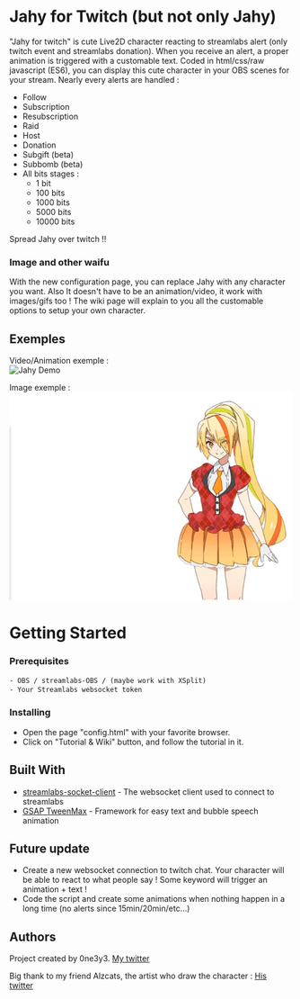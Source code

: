 # Jahy for Twitch (but not only Jahy)

"Jahy for twitch" is cute Live2D character reacting to streamlabs alert (only twitch event and streamlabs donation). When you receive an alert, a proper animation is triggered with a customable text.
Coded in html/css/raw javascript (ES6), you can display this cute character in your OBS scenes for your stream.
Nearly every alerts are handled :
- Follow
- Subscription
- Resubscription
- Raid
- Host
- Donation
- Subgift (beta)
- Subbomb (beta)
- All bits stages :
  * 1 bit
  * 100 bits
  * 1000 bits
  * 5000 bits
  * 10000 bits

Spread Jahy over twitch !!

### Image and other waifu

With the new configuration page, you can replace Jahy with any character you want. Also It doesn't have to be an animation/video, it work with images/gifs too !
The wiki page will explain to you all the customable options to setup your own character.

## Exemples

Video/Animation exemple :  
![Jahy Demo](demo/jahy-demo.gif)

Image exemple :  
![Saki Demo](demo/saki-demo.gif)

# Getting Started

### Prerequisites

```
- OBS / streamlabs-OBS / (maybe work with XSplit)
- Your Streamlabs websocket token
```

### Installing

* Open the page "config.html" with your favorite browser.
* Click on "Tutorial & Wiki" button, and follow the tutorial in it.

## Built With

* [streamlabs-socket-client](https://github.com/tehkhop/streamlabs-socket-client) - The websocket client used to connect to streamlabs
* [GSAP TweenMax](https://greensock.com/gsap) - Framework for easy text and bubble speech animation

## Future update

* Create a new websocket connection to twitch chat. Your character will be able to react to what people say ! Some keyword will trigger an animation + text !
* Code the script and create some animations when nothing happen in a long time (no alerts since 15min/20min/etc...)

## Authors

Project created by 0ne3y3.
[My twitter](https://twitter.com/OneEYE_Lucas)

Big thank to my friend Alzcats, the artist who draw the character :
[His twitter](https://twitter.com/alzcats)
